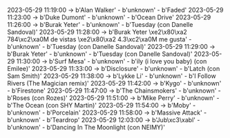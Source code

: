 2023-05-29 11:19:00 -> b'Alan Walker' - b'unknown' - b'Faded'
2023-05-29 11:23:00 -> b'Duke Dumont' - b'unknown' - b'Ocean Drive'
2023-05-29 11:26:00 -> b'Burak Yeter' - b'unknown' - b'Tuesday (con Danelle Sandoval)'
2023-05-29 11:28:00 -> b'Burak Yeter \xe2\x80\xa2 784\xc2\xa0M de vistas \xe2\x80\xa2 4.3\xc2\xa0M me gusta' - b'unknown' - b'Tuesday (con Danelle Sandoval)'
2023-05-29 11:29:00 -> b'Burak Yeter' - b'unknown' - b'Tuesday (con Danelle Sandoval)'
2023-05-29 11:30:00 -> b'Surf Mesa' - b'unknown' - b'ily (i love you baby) (con Emilee)'
2023-05-29 11:33:00 -> b'Disclosure' - b'unknown' - b'Latch (con Sam Smith)'
2023-05-29 11:38:00 -> b'Lykke Li' - b'unknown' - b'I Follow Rivers (The Magician remix)'
2023-05-29 11:42:00 -> b'Kygo' - b'unknown' - b'Firestone'
2023-05-29 11:47:00 -> b'The Chainsmokers' - b'unknown' - b'Roses (con Rozes)'
2023-05-29 11:51:00 -> b'Mike Perry' - b'unknown' - b'The Ocean (con SHY Martin)'
2023-05-29 11:54:00 -> b'Moby' - b'unknown' - b'Porcelain'
2023-05-29 11:58:00 -> b'Massive Attack' - b'unknown' - b'Teardrop'
2023-05-29 12:03:00 -> b'Jub\xc3\xabl' - b'unknown' - b'Dancing In The Moonlight (con NEIMY)'
